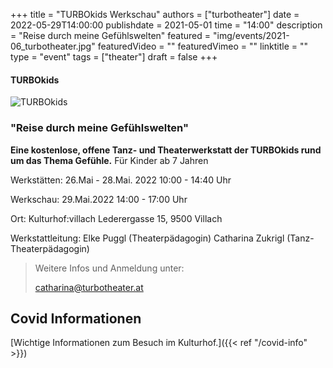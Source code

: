 +++
title = "TURBOkids Werkschau"
authors = ["turbotheater"]
date = 2022-05-29T14:00:00
publishdate = 2021-05-01
time = "14:00"
description = "Reise durch meine Gefühlswelten"
featured = "img/events/2021-06_turbotheater.jpg"
featuredVideo = ""
featuredVimeo = ""
linktitle = ""
type = "event"
tags = ["theater"]
draft = false
+++

#### TURBOkids

![TURBOkids](/img/events/2022-05-26_kidsjpeg.jpeg)

### "Reise durch meine Gefühlswelten"

**Eine kostenlose, offene Tanz- und Theaterwerkstatt der TURBOkids rund um das Thema Gefühle.**
Für Kinder ab 7 Jahren

Werkstätten:
26.Mai - 28.Mai. 2022
10:00 - 14:40 Uhr

Werkschau:
29.Mai.2022
14:00 - 17:00 Uhr

Ort:
Kulturhof:villach
Lederergasse 15, 9500 Villach

Werkstattleitung:
Elke Puggl (Theaterpädagogin)
Catharina Zukrigl (Tanz-Theaterpädagogin)

>Weitere Infos und Anmeldung unter:
>
>catharina@turbotheater.at




## Covid Informationen

[Wichtige Informationen zum Besuch im Kulturhof.]({{< ref "/covid-info" >}})
